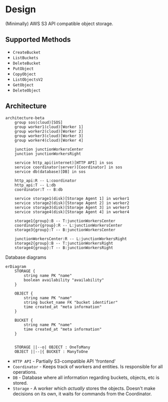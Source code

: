 # Design

(Minimally) AWS S3 API compatible object storage.

## Supported Methods

- `CreateBucket`
- `ListBuckets`
- `DeleteBucket`
- `PutObject`
- `CopyObject`
- `ListObjectsV2`
- `GetObject`
- `DeleteObject`

## Architecture

```mermaid
architecture-beta
    group sos(cloud)[SOS]
    group worker1(cloud)[Worker 1]
    group worker2(cloud)[Worker 2]
    group worker3(cloud)[Worker 3]
    group worker4(cloud)[Worker 4]

    junction junctionWorkersCenter
    junction junctionWorkersRight

    service http_api(internet)[HTTP API] in sos
    service coordinator(server)[Coordinator] in sos
    service db(database)[DB] in sos

    http_api:R -- L:coordinator
    http_api:T -- L:db
    coordinator:T -- B:db

    service storage1(disk)[Storage Agent 1] in worker1
    service storage2(disk)[Storage Agent 2] in worker2
    service storage3(disk)[Storage Agent 3] in worker3
    service storage4(disk)[Storage Agent 4] in worker4

    storage1{group}:B -- T:junctionWorkersCenter
    coordinator{group}:R -- L:junctionWorkersCenter
    storage3{group}:T -- B:junctionWorkersCenter

    junctionWorkersCenter:R -- L:junctionWorkersRight
    storage2{group}:B -- T:junctionWorkersRight
    storage4{group}:T -- B:junctionWorkersRight
```


Database diagrams  
```mermaid
erDiagram
    STORAGE {
        string name PK "name"
        boolean availability "availability"
    }

    OBJECT {
        string name PK "name"
        string bucket_name FK "bucket identifier"
        time created_at "meta information"
    }

    BUCKET {
        string name PK "name"
        time created_at "meta information"
    }


    STORAGE ||--o| OBJECT : OneToMany
    OBJECT ||--|{ BUCKET : ManyToOne
```

- `HTTP API` - Partially S3-compatible API 'frontend'
- `Coordinator` - Keeps track of workers and entities. Is responsible for all operations.
- `DB` - Database where all information regarding buckets, objects, etc is stored.
- `Storage` - A worker which _actually_ stores the objects. Doesn't make decisions on its own, it waits for commands from the Coordinator.
